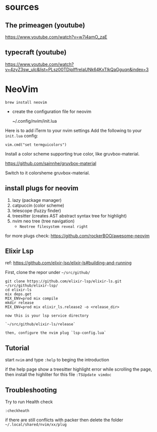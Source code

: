 # sources

## The primeagen (youtube)

https://www.youtube.com/watch?v=w7i4amO_zaE

## typecraft (youtube)

https://www.youtube.com/watch?v=4zyZ3sw_ulc&list=PLsz00TDipIffreIaUNk64KxTIkQaGguqn&index=3

# NeoVim

    brew install neovim

- create the configuration file for neovim

  ~/.config/nvim/init.lua

Here is to add iTerm to your nvim settings
Add the following to your `init.lua` config:

`vim.cmd("set termguicolors")`

Install a color scheme supporting true color, like gruvbox-material.

https://github.com/sainnhe/gruvbox-material

Switch to it colorsheme gruvbox-material.

## install plugs for neovim

1.  lazy (package manager)
2.  catpuccin (color scheme)
3.  telescope (fuzzy finder)
4.  treesitter (creates AST abstract syntax tree for highlight)
5.  nvim neo tree (tree navigation)
    - `Neotree filesystem reveal right`

for more plugs check: https://github.com/rockerBOO/awesome-neovim

## Elixir Lsp

ref: https://github.com/elixir-lsp/elixir-ls#building-and-running

First, clone the repor under `~/src/github/`

    git clone https://github.com/elixir-lsp/elixir-ls.git ~/src/github/elixir-lsp/
    cd elixir-ls
    mix deps.get
    MIX_ENV=prod mix compile
    mkdir release
    MIX_ENV=prod mix elixir_ls.release2 -o <release_dir>

    now this is your lsp service directory

    `~/src/github/elixir-ls/release`

    then, configure the nvim plug `lsp-config.lua`

## Tutorial

start `nvim` and type `:help` to beging the introduction

if the help page show a treesitter highlight error while scrolling the page, then install the highliter for this file `:TSUpdate vimdoc`

## Troubleshooting

Try to run Health check

`:checkheath`

if there are still conflicts with packer then delete the folder `~/.local/shared/nvim/xx/plug`
